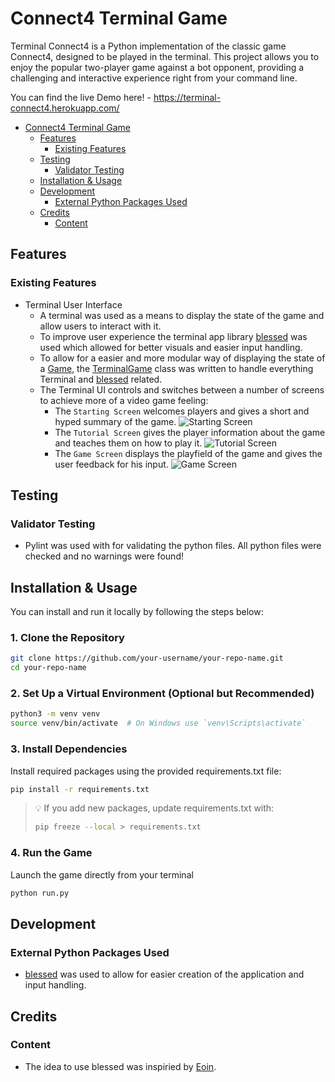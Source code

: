 # Connect4 Terminal Game

Terminal Connect4 is a Python implementation of the classic game Connect4, designed to be played in the terminal. This project allows you to enjoy the popular two-player game against a bot opponent, providing a challenging and interactive experience right from your command line.

You can find the live Demo here! - https://terminal-connect4.herokuapp.com/

- [Connect4 Terminal Game](#connect4-terminal-game)
  * [Features](#features)
    * [Existing Features](#existing-features)
  * [Testing](#testing)
    * [Validator Testing](#validator-testing)
  * [Installation & Usage](#installation--usage)
  * [Development](#development)
    * [External Python Packages Used](#external-python-packages-used)
  * [Credits](#credits)
    * [Content](#content)

## Features

### Existing Features

  - Terminal User Interface
    - A terminal was used as a means to display the state of the game and allow users to interact with it.
    - To improve user experience the terminal app library [blessed](https://pypi.org/project/blessed/) was used which allowed for better visuals and easier input handling.
    - To allow for a easier and more modular way of displaying the state of a [Game](https://github.com/DebuggedMoon/terminal-connect4/blob/main/game.py), the [TerminalGame](https://github.com/DebuggedMoon/terminal-connect4/blob/main/terminalgame.py) class was written to handle everything Terminal and [blessed](https://pypi.org/project/blessed/) related.
    - The Terminal UI controls and switches between a number of screens to achieve more of a video game feeling:
      - The `Starting Screen` welcomes players and gives a short and hyped summary of the game.
        ![Starting Screen](docs/images/starting_screen.webp)
      - The `Tutorial Screen` gives the player information about the game and teaches them on how to play it.
        ![Tutorial Screen](docs/images/tutorial.webp)
      - The `Game Screen` displays the playfield of the game and gives the user feedback for his input.
        ![Game Screen](docs/images/game-screen.webp)

## Testing

### Validator Testing 
 - Pylint was used with for validating the python files. All python files were checked and no warnings were found!

## Installation & Usage

You can install and run it locally by following the steps below:

### 1. Clone the Repository
```bash
git clone https://github.com/your-username/your-repo-name.git
cd your-repo-name
```

### 2. Set Up a Virtual Environment (Optional but Recommended)

```bash
python3 -m venv venv
source venv/bin/activate  # On Windows use `venv\Scripts\activate`
```
### 3. Install Dependencies

Install required packages using the provided requirements.txt file:

```bash
pip install -r requirements.txt
```
>💡 If you add new packages, update requirements.txt with:
>```bash
>pip freeze --local > requirements.txt
>```

### 4. Run the Game
Launch the game directly from your terminal
```bash
python run.py
```

## Development

### External Python Packages Used

 - [blessed](https://pypi.org/project/blessed/) was used to allow for easier creation of the application and input handling.

## Credits

### Content

 - The idea to use blessed was inspiried by [Eoin](https://github.com/eoinlarkin).